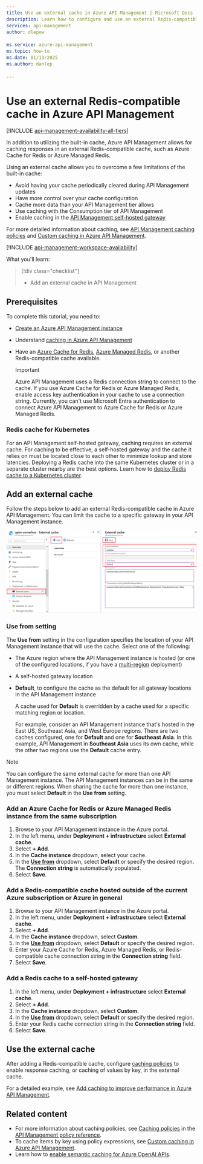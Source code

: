```yaml
---
title: Use an external cache in Azure API Management | Microsoft Docs
description: Learn how to configure and use an external Redis-compatible cache in Azure API Management. Using an external cache gives you more control and flexibility than the built-in cache.
services: api-management
author: dlepow

ms.service: azure-api-management
ms.topic: how-to
ms.date: 01/13/2025
ms.author: danlep

---
```


# Use an external Redis-compatible cache in Azure API Management

[!INCLUDE [api-management-availability-all-tiers](../../includes/api-management-availability-all-tiers.md)]

In addition to utilizing the built-in cache, Azure API Management allows for caching responses in an external Redis-compatible cache, such as Azure Cache for Redis or Azure Managed Redis.

Using an external cache allows you to overcome a few limitations of the built-in cache:

* Avoid having your cache periodically cleared during API Management updates
* Have more control over your cache configuration
* Cache more data than your API Management tier allows
* Use caching with the Consumption tier of API Management
* Enable caching in the [API Management self-hosted gateway](self-hosted-gateway-overview.md)

For more detailed information about caching, see [API Management caching policies](api-management-policies.md#caching) and  [Custom caching in Azure API Management](api-management-sample-cache-by-key.md).

[!INCLUDE [api-management-workspace-availability](../../includes/api-management-workspace-availability.md)]


What you'll learn:

> [!div class="checklist"]
> * Add an external cache in API Management

## Prerequisites

To complete this tutorial, you need to:

+ [Create an Azure API Management instance](get-started-create-service-instance.md)
+ Understand [caching in Azure API Management](api-management-howto-cache.md)
+ Have an [Azure Cache for Redis](../azure-cache-for-redis/quickstart-create-redis.md), [Azure Managed Redis](../azure-cache-for-redis/quickstart-create-managed-redis.md), or another Redis-compatible cache available. 

    > [!IMPORTANT]
    > Azure API Management uses a Redis connection string to connect to the cache. If you use Azure Cache for Redis or Azure Managed Redis, enable access key authentication in your cache to use a connection string. Currently, you can't use Microsoft Entra authentication to connect Azure API Management to Azure Cache for Redis or Azure Managed Redis.

### Redis cache for Kubernetes

For an API Management self-hosted gateway, caching requires an external cache. For caching to be effective, a self-hosted gateway and the cache it relies on must be located close to each other to minimize lookup and store latencies. Deploying a Redis cache into the same Kubernetes cluster or in a separate cluster nearby are the best options. Learn how to [deploy Redis cache to a Kubernetes cluster](https://github.com/kubernetes/examples/tree/master/guestbook).

## Add an external cache

Follow the steps below to add an external Redis-compatible cache in Azure API Management. You can limit the cache to a specific gateway in your API Management instance.

![Screenshot that shows how to add an external Azure Cache for Redis in Azure API Management.](media/api-management-howto-cache-external/add-external-cache.png)

### Use from setting

The **Use from** setting in the configuration specifies the location of your API Management instance that will use the cache. Select one of the following:

* The Azure region where the API Management instance is hosted (or one of the configured locations, if you have a [multi-region](api-management-howto-deploy-multi-region.md) deployment)

* A self-hosted gateway location 

* **Default**, to configure the cache as the default for all gateway locations in the API Management instance

    A cache used for **Default** is overridden by a cache used for a specific matching region or location.

    For example, consider an API Management instance that's hosted in the East US, Southeast Asia, and West Europe regions. There are two caches configured, one for **Default** and one for **Southeast Asia**. In this example, API Management in **Southeast Asia** uses its own cache, while the other two regions use the **Default** cache entry.

> [!NOTE]
> You can configure the same external cache for more than one API Management instance. The API Management instances can be in the same or different regions. When sharing the cache for more than one instance, you must select **Default** in the **Use from** setting. 

### Add an Azure Cache for Redis or Azure Managed Redis instance from the same subscription

1. Browse to your API Management instance in the Azure portal.
1. In the left menu, under **Deployment + infrastructure** select **External cache**.
1. Select **+ Add**.
1. In the **Cache instance** dropdown, select your cache.
1. In the [**Use from**](#use-from-setting) dropdown, select **Default** or specify the desired region. The **Connection string** is automatically populated.
1. Select **Save**.

### Add a Redis-compatible cache hosted outside of the current Azure subscription or Azure in general

1. Browse to your API Management instance in the Azure portal.
1. In the left menu, under **Deployment + infrastructure** select **External cache**.
1. Select **+ Add**.
1. In the **Cache instance** dropdown, select **Custom**.
1. In the [**Use from**](#use-from-setting) dropdown, select **Default** or specify the desired region.
1. Enter your Azure Cache for Redis, Azure Managed Redis, or Redis-compatible cache connection string in the **Connection string** field.
1. Select **Save**.

### Add a Redis cache to a self-hosted gateway

1. In the left menu, under **Deployment + infrastructure** select **External cache**.
1. Select **+ Add**.
1. In the **Cache instance** dropdown, select **Custom**.
1. In the [**Use from**](#use-from-setting) dropdown, select **Default** or specify the desired region.
1. Enter your Redis cache connection string in the **Connection string** field.
1. Select **Save**.

## Use the external cache

After adding a Redis-compatible cache, configure [caching policies](api-management-policies.md#caching) to enable response caching, or caching of values by key, in the external cache.

For a detailed example, see [Add caching to improve performance in Azure API Management](api-management-howto-cache.md).

## Related content

* For more information about caching policies, see [Caching policies][Caching policies] in the [API Management policy reference][API Management policy reference].
* To cache items by key using policy expressions, see [Custom caching in Azure API Management](api-management-sample-cache-by-key.md).
* Learn how to [enable semantic caching for Azure OpenAI APIs](azure-openai-enable-semantic-caching.md).

[API Management policy reference]: ./api-management-policies.md
[Caching policies]: ./api-management-policies.md#caching
